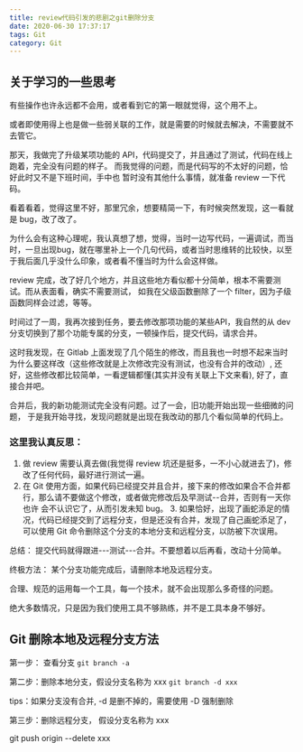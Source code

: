 ```yaml
---
title: review代码引发的悲剧之git删除分支
date: 2020-06-30 17:37:17
tags: Git
category: Git
---
```


## 关于学习的一些思考

有些操作也许永远都不会用，或者看到它的第一眼就觉得，这个用不上。

或者即使用得上也是做一些弱关联的工作，就是需要的时候就去解决，不需要就不去管它。

那天，我做完了升级某项功能的 API，代码提交了，并且通过了测试，代码在线上跑着，完全没有问题的样子。
而我觉得的问题，而是代码写的不太好的问题，恰好此时又不是下班时间，手中也
暂时没有其他什么事情，就准备 review 一下代码。

看着看着，觉得这里不好，那里冗余，想要精简一下，有时候突然发现，这一看就是 bug，改了改了。

为什么会有这种心理呢，我认真想了想，觉得，当时一边写代码，一遍调试，而当时，一旦出现bug，就在哪里补上一个几句代码，或者当时思维转的比较快，以至于我后面几乎没什么印象，或者看不懂当时为什么会这样做。
<!--more -->

review 完成，改了好几个地方，并且这些地方看似都十分简单，根本不需要测试。而从表面看，确实不需要测试， 如我在父级函数删除了一个 filter，因为子级函数同样会过滤，等等。

时间过了一周，我再次接到任务，要去修改那项功能的某些API，我自然的从 dev 分支切换到了那个功能专属的分支，一顿操作后，提交代码，请求合并。

这时我发现，在 Gitlab 上面发现了几个陌生的修改，而且我也一时想不起来当时为什么要这样改（这些修改就是上次修改完没有测试，也没有合并的改动）, 还好，这些修改都比较简单，一看逻辑都懂(其实并没有关联上下文来看), 好了，直接合并吧。

合并后，我的新功能测试完全没有问题。过了一会，旧功能开始出现一些细微的问题， 于是我开始寻找，发现问题就是出现在我改动的那几个看似简单的代码上。

### 这里我认真反思：

  1. 做 review 需要认真去做(我觉得 review 坑还是挺多，一不小心就进去了)，修改了任何代码，最好进行测试一遍。
  2. 在 Git 使用方面，如果代码已经提交并且合并，接下来的修改如果合不合并都行，那么请不要做这个修改，或者做完修改后及早测试--合并，否则有一天你也许
    会不认识它了，从而引发未知 bug。
    3. 如果恰好，出现了画蛇添足的情况，代码已经提交到了远程分支，但是还没有合并，发现了自己画蛇添足了，可以使用 Git 命令删除这个分支的本地分支和远程分支，以防被下次误用。



总结： 提交代码就得跟进---测试---合并。不要想着以后再看，改动十分简单。

终极方法： 某个分支功能完成后，请删除本地及远程分支。

合理、规范的运用每一个工具，每一个技术，就不会出现那么多奇怪的问题。

绝大多数情况，只是因为我们使用工具不够熟练，并不是工具本身不够好。

## Git 删除本地及远程分支方法

第一步： 查看分支
`git branch -a `

第二步：删除本地分支，假设分支名称为 xxx
`git branch -d xxx`

tips：如果分支没有合并, -d 是删不掉的，需要使用 -D 强制删除

第三步：删除远程分支， 假设分支名称为 xxx

git push origin --delete xxx







